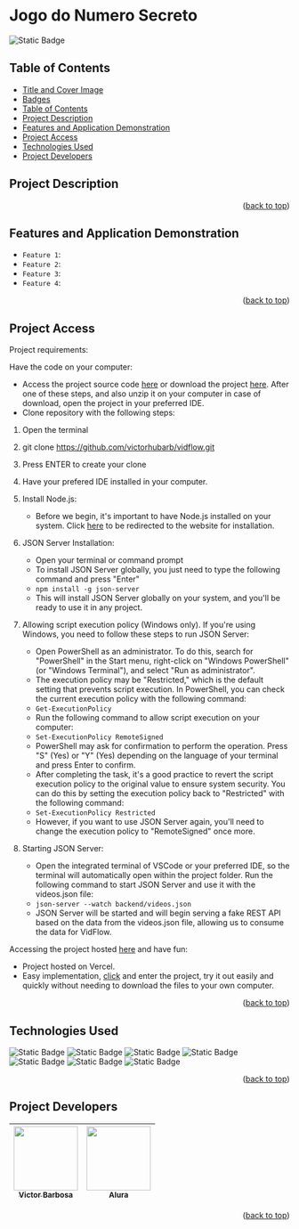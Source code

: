 # Jogo do Numero Secreto <a name="readme-top"></a>
![Static Badge](https://img.shields.io/badge/status-completed-green?style=for-the-badge)

## Table of Contents 
* [Title and Cover Image](#title-and-cover-image)
* [Badges](#badges)
* [Table of Contents](#table-of-contents)
* [Project Description](#project-description)
* [Features and Application Demonstration](#features-and-application-demonstration)
* [Project Access](#project-access)
* [Technologies Used](#technologies-used)
* [Project Developers](#project-developers)

## Project Description

<p align="right">(<a href="#readme-top">back to top</a>)</p>
 
## Features and Application Demonstration
- `Feature 1`: 
- `Feature 2`: 
- `Feature 3`: 
- `Feature 4`: 
<p align="right">(<a href="#readme-top">back to top</a>)</p>

## Project Access
Project requirements:

Have the code on your computer:
 - Access the project source code [here](https://github.com/victorhubarb/vidflow) or download the project [here](https://github.com/victorhubarb/jogo-numero-secreto/archive/refs/heads/main.zip). After one of these steps, and also unzip it on your computer in case of download, open the project in your preferred IDE.
 - Clone repository with the following steps:
 1. Open the terminal
 2. git clone https://github.com/victorhubarb/vidflow.git
 3. Press ENTER to create your clone

1. Have your prefered IDE installed in your computer.
   
2. Install Node.js:
   - Before we begin, it's important to have Node.js installed on your system. Click [here](https://nodejs.org/en/download/) to be redirected to the website for installation.
     
3. JSON Server Installation:
   - Open your terminal or command prompt
   - To install JSON Server globally, you just need to type the following command and press "Enter"
   - `npm install -g json-server`
   - This will install JSON Server globally on your system, and you'll be ready to use it in any project.
  
4. Allowing script execution policy (Windows only). If you're using Windows, you need to follow these steps to run JSON Server:
   - Open PowerShell as an administrator. To do this, search for "PowerShell" in the Start menu, right-click on "Windows PowerShell" (or "Windows Terminal"), and select "Run as administrator".
   - The execution policy may be "Restricted," which is the default setting that prevents script execution. In PowerShell, you can check the current execution policy with the following command:
   - `Get-ExecutionPolicy`
   - Run the following command to allow script execution on your computer:
   - `Set-ExecutionPolicy RemoteSigned`
   - PowerShell may ask for confirmation to perform the operation. Press "S" (Yes) or "Y" (Yes) depending on the language of your terminal and press Enter to confirm.
   - After completing the task, it's a good practice to revert the script execution policy to the original value to ensure system security. You can do this by setting the execution policy back to "Restricted" with the following command:
   - `Set-ExecutionPolicy Restricted`
   - However, if you want to use JSON Server again, you'll need to change the execution policy to "RemoteSigned" once more.
  
5. Starting JSON Server:
   - Open the integrated terminal of VSCode or your preferred IDE, so the terminal will automatically open within the project folder. Run the following command to start JSON Server and use it with the videos.json file:
   - `json-server --watch backend/videos.json`
   - JSON Server will be started and will begin serving a fake REST API based on the data from the videos.json file, allowing us to consume the data for VidFlow.

Accessing the project hosted [here](https://jogo-numero-secreto-cyan-theta.vercel.app) and have fun:
 - Project hosted on Vercel.
 - Easy implementation, [click](https://jogo-numero-secreto-cyan-theta.vercel.app) and enter the project, try it out easily and quickly without needing to download the files to your own computer.
<p align="right">(<a href="#readme-top">back to top</a>)</p>

## Technologies Used
![Static Badge](https://img.shields.io/badge/HTML5-E34F26?style=for-the-badge&logo=html5&logoColor=white)
![Static Badge](https://img.shields.io/badge/CSS3-1572B6?style=for-the-badge&logo=css3&logoColor=white)
![Static Badge](https://img.shields.io/badge/JavaScript-F7DF1E?style=for-the-badge&logo=javascript&logoColor=black)
![Static Badge](https://img.shields.io/badge/Node.js-43853D?style=for-the-badge&logo=node.js&logoColor=white)
![Static Badge]([https://img.shields.io/badge/JavaScript-F7DF1E?style=for-the-badge&logo=javascript&logoColor=black])
![Static Badge](https://img.shields.io/badge/json%20web%20tokens-323330?style=for-the-badge&logo=json&logoColor=pink)
![Static Badge](https://img.shields.io/badge/Figma-F24E1E?style=for-the-badge&logo=figma&logoColor=white)
<p align="right">(<a href="#readme-top">back to top</a>)</p>

## Project Developers
| [<img loading="lazy" src="https://avatars.githubusercontent.com/u/80085116?v=4" width=115><br><sub>Victor Barbosa</sub>](https://github.com/victorhubarb) | [<img loading="lazy" src="https://avatars.githubusercontent.com/u/4975968?s=200&v=4" width=115><br><sub>Alura</sub>](https://github.com/alura-cursos) |
| :---: | :--: |
<p align="right">(<a href="#readme-top">back to top</a>)</p>
